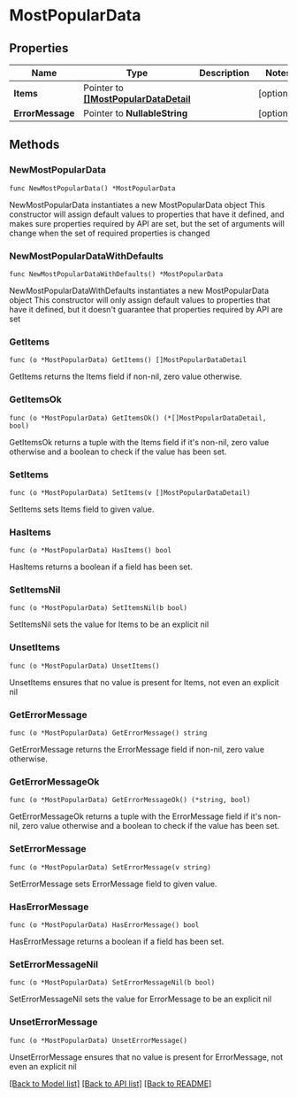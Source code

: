# MostPopularData

## Properties

Name | Type | Description | Notes
------------ | ------------- | ------------- | -------------
**Items** | Pointer to [**[]MostPopularDataDetail**](MostPopularDataDetail.md) |  | [optional] 
**ErrorMessage** | Pointer to **NullableString** |  | [optional] 

## Methods

### NewMostPopularData

`func NewMostPopularData() *MostPopularData`

NewMostPopularData instantiates a new MostPopularData object
This constructor will assign default values to properties that have it defined,
and makes sure properties required by API are set, but the set of arguments
will change when the set of required properties is changed

### NewMostPopularDataWithDefaults

`func NewMostPopularDataWithDefaults() *MostPopularData`

NewMostPopularDataWithDefaults instantiates a new MostPopularData object
This constructor will only assign default values to properties that have it defined,
but it doesn't guarantee that properties required by API are set

### GetItems

`func (o *MostPopularData) GetItems() []MostPopularDataDetail`

GetItems returns the Items field if non-nil, zero value otherwise.

### GetItemsOk

`func (o *MostPopularData) GetItemsOk() (*[]MostPopularDataDetail, bool)`

GetItemsOk returns a tuple with the Items field if it's non-nil, zero value otherwise
and a boolean to check if the value has been set.

### SetItems

`func (o *MostPopularData) SetItems(v []MostPopularDataDetail)`

SetItems sets Items field to given value.

### HasItems

`func (o *MostPopularData) HasItems() bool`

HasItems returns a boolean if a field has been set.

### SetItemsNil

`func (o *MostPopularData) SetItemsNil(b bool)`

 SetItemsNil sets the value for Items to be an explicit nil

### UnsetItems
`func (o *MostPopularData) UnsetItems()`

UnsetItems ensures that no value is present for Items, not even an explicit nil
### GetErrorMessage

`func (o *MostPopularData) GetErrorMessage() string`

GetErrorMessage returns the ErrorMessage field if non-nil, zero value otherwise.

### GetErrorMessageOk

`func (o *MostPopularData) GetErrorMessageOk() (*string, bool)`

GetErrorMessageOk returns a tuple with the ErrorMessage field if it's non-nil, zero value otherwise
and a boolean to check if the value has been set.

### SetErrorMessage

`func (o *MostPopularData) SetErrorMessage(v string)`

SetErrorMessage sets ErrorMessage field to given value.

### HasErrorMessage

`func (o *MostPopularData) HasErrorMessage() bool`

HasErrorMessage returns a boolean if a field has been set.

### SetErrorMessageNil

`func (o *MostPopularData) SetErrorMessageNil(b bool)`

 SetErrorMessageNil sets the value for ErrorMessage to be an explicit nil

### UnsetErrorMessage
`func (o *MostPopularData) UnsetErrorMessage()`

UnsetErrorMessage ensures that no value is present for ErrorMessage, not even an explicit nil

[[Back to Model list]](../README.md#documentation-for-models) [[Back to API list]](../README.md#documentation-for-api-endpoints) [[Back to README]](../README.md)


